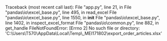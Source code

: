 Traceback (most recent call last):
  File "app.py", line 21, in <module>
  File "pandas\io\excel\_base.py", line 495, in read_excel
  File "pandas\io\excel\_base.py", line 1550, in __init__
  File "pandas\io\excel\_base.py", line 1402, in inspect_excel_format
  File "pandas\io\common.py", line 882, in get_handle
FileNotFoundError: [Errno 2] No such file or directory: 'C:\\Users\\T570\\AppData\\Local\\Temp\\_MEI171802\\export_order_articles.xlsx'

